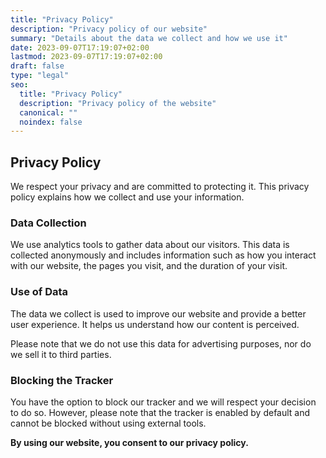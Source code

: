 ```yaml
---
title: "Privacy Policy"
description: "Privacy policy of our website"
summary: "Details about the data we collect and how we use it"
date: 2023-09-07T17:19:07+02:00
lastmod: 2023-09-07T17:19:07+02:00
draft: false
type: "legal"
seo:
  title: "Privacy Policy" 
  description: "Privacy policy of the website"
  canonical: "" 
  noindex: false 
---
```


## Privacy Policy

We respect your privacy and are committed to protecting it. This privacy policy explains how we collect and use your information.

### Data Collection

We use analytics tools to gather data about our visitors. This data is collected anonymously and includes information such as how you interact with our website, the pages you visit, and the duration of your visit.

### Use of Data

The data we collect is used to improve our website and provide a better user experience. It helps us understand how our content is perceived.

Please note that we do not use this data for advertising purposes, nor do we sell it to third parties.

### Blocking the Tracker

You have the option to block our tracker and we will respect your decision to do so. However, please note that the tracker is enabled by default and cannot be blocked without using external tools.

**By using our website, you consent to our privacy policy.**
